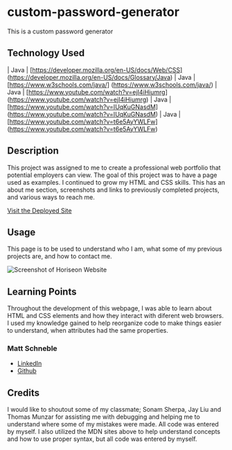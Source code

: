 # custom-password-generator
This is a custom password generator

## Technology Used 

| Java | [https://developer.mozilla.org/en-US/docs/Web/CSS] (https://developer.mozilla.org/en-US/docs/Glossary/Java)
| Java | [https://www.w3schools.com/java/] (https://www.w3schools.com/java/)
| Java | [https://www.youtube.com/watch?v=ejI4iHiumrg] (https://www.youtube.com/watch?v=ejI4iHiumrg)
| Java | [https://www.youtube.com/watch?v=IUqKuGNasdM] (https://www.youtube.com/watch?v=IUqKuGNasdM)
| Java | [https://www.youtube.com/watch?v=t6e5AyYWLFw] (https://www.youtube.com/watch?v=t6e5AyYWLFw)

## Description 

This project was assigned to me to create a professional web portfolio that potential employers can view. The goal of this project was to have a page used as examples. I continued to grow my HTML and CSS skills. This has an about me section, screenshots and links to previously completed projects, and various ways to reach me. 

[Visit the Deployed Site](https://mattschneble.github.io/professional-web-portfolio/)

## Usage 

This page is to be used to understand who I am, what some of my previous projects are, and how to contact me. 

![Screenshot of Horiseon Website](./assets/images/completed%20screenshot.png)

## Learning Points 

Throughout the development of this webpage, I was able to learn about HTML and CSS elements and how they interact with diferent web browsers.
I used my knowledge gained to help reorganize code to make things easier to understand, when attributes had the same properties. 

### Matt Schneble

* [LinkedIn](https://www.linkedin.com/in/matthew-schneble/)
* [Github](https://github.com/mattschneble)

## Credits

I would like to shoutout some of my classmate; Sonam Sherpa, Jay Liu and Thomas Munzar for assisting me with debugging and helping me to understand where some of my mistakes were made. All code was entered by myself. I also utilized the MDN sites above to help understand concepts and how to use proper syntax, but all code was entered by myself. 